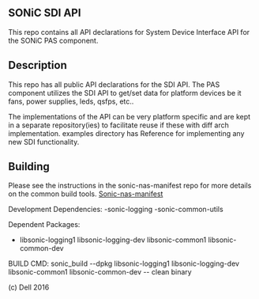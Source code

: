 SONiC SDI API
-------------
This repo contains all API declarations for System Device Interface API for the SONiC PAS component.


Description
-----------

This repo has all public API declarations for the SDI API.  The PAS component utilizes the SDI API to get/set data for platform devices be it fans, power supplies, leds, qsfps, etc..

The implementations of the API can be very platform specific and are kept in a separate repository(ies) to facilitate reuse if these with diff arch implementation.
examples directory has Reference for implementing any new SDI functionality.  

Building
--------
Please see the instructions in the sonic-nas-manifest repo for more details on the common build tools.  [Sonic-nas-manifest](https://github.com/Azure/sonic-nas-manifest)

Development Dependencies:
 -sonic-logging
 -sonic-common-utils

Dependent Packages:
 - libsonic-logging1 libsonic-logging-dev libsonic-common1 libsonic-common-dev


BUILD CMD: sonic_build --dpkg libsonic-logging1 libsonic-logging-dev libsonic-common1 libsonic-common-dev  -- clean binary

(c) Dell 2016

